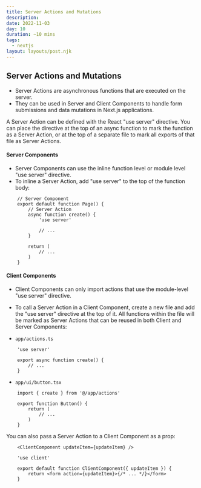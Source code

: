 ```yaml
---
title: Server Actions and Mutations
description: 
date: 2022-11-03
day: 10
duration: ~10 mins
tags:
  - nextjs
layout: layouts/post.njk
---
```


## Server Actions and Mutations

* Server Actions are asynchronous functions that are executed on the server. 
* They can be used in Server and Client Components to handle form submissions and data mutations in Next.js applications.

A Server Action can be defined with the React "use server" directive. You can place the directive at the top of an async function to mark the function as a Server Action, or at the top of a separate file to mark all exports of that file as Server Actions.


#### Server Components

* Server Components can use the inline function level or module level "use server" directive. 
* To inline a Server Action, add "use server" to the top of the function body:

```tsx
    // Server Component
    export default function Page() {
        // Server Action
        async function create() {
            'use server'
        
            // ...
        }
        
        return (
            // ...
        )
    }
```

#### Client Components

* Client Components can only import actions that use the module-level "use server" directive.

* To call a Server Action in a Client Component, create a new file and add the "use server" directive at the top of it. All functions within the file will be marked as Server Actions that can be reused in both Client and Server Components:

* `app/actions.ts`
```tsx
    'use server'
    
    export async function create() {
        // ...
    }
```



* `app/ui/button.tsx`
```tsx
    import { create } from '@/app/actions'
    
    export function Button() {
        return (
            // ...
        )
    }
```


You can also pass a Server Action to a Client Component as a prop:

```tsx
    <ClientComponent updateItem={updateItem} />
```

```tsx
    'use client'
    
    export default function ClientComponent({ updateItem }) {
        return <form action={updateItem}>{/* ... */}</form>
    }
```